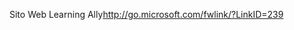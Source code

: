 <Token xmlns:xlink="http://www.w3.org/1999/xlink"><externalLink xmlns="http://ddue.schemas.microsoft.com/authoring/2003/5"><linkText>Sito Web Learning Ally</linkText><linkUri>http://go.microsoft.com/fwlink/?LinkID=239</linkUri></externalLink></Token>

<!--HONumber=May16_HO1-->


